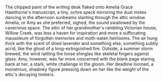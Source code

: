 The chipped paint of the writing desk flaked onto Amelia Grace Hawthorne's manuscript, a tiny, ochre speck mirroring the dust motes dancing in the afternoon sunbeams slanting through the attic window.  Amelia, or Amy as she preferred, sighed, the sound swallowed by the cavernous space.  The attic of her grandmother's rambling Victorian house, Willow Creek, was less a haven for inspiration and more a suffocating mausoleum of forgotten memories and moth-eaten heirlooms.  The air hung thick with the scent of dried lavender and something else, something subtly acrid, like the ghost of a long-extinguished fire.  Outside, a summer storm brewed, the wind rattling the loose shingles like skeletal fingers against glass.  Amy, however, was far more concerned with the blank page staring back at her, a stark, white challenge in the gloom.  Her deadline loomed, a monstrous, shadowy figure pressing down on her like the weight of the attic's decaying timbers.
